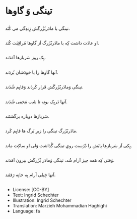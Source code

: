 # تینگی وَ گاوها

##
تینگی با مادَربُزُرگَش زِندِگی می کُنَد.

##
او عادَت داشت کِه با مادَربُزُرگ اَز گاوها مُراقِبَت کُنَد.

##
یِک روز سَربازها آمَدَند.

##
آنها گاوها را با خودَشان بُردَند.

##
تینگی وَمادَربُزُرگَش فَرار کَردَند وَقایِم شُدَند.

##
آنها دَریِک بوتِه تا شَب مَخفی شُدَند.

##
سَربازها دوباره برگَشتَند.

##
مادَربُزُرگ تینگی را زیرِ بَرگ ها قایِم کَرد.

##
یِکی اَز سَربازها پایَش را دُرُست رویِ تینگی گُذاشت وَلی او ساکِت ماند.

##
وَقتی کِه هَمه چیز آرام شُد، تینگی وَمادَر بُزُرگَش بیرون آمَدَند.

##
آنها خِیلی آرام بِه خانِه رَفتَند.

##
* License: [CC-BY]
* Text: Ingrid Schechter
* Illustration: Ingrid Schechter
* Translation: Marzieh Mohammadian Haghighi
* Language: fa
